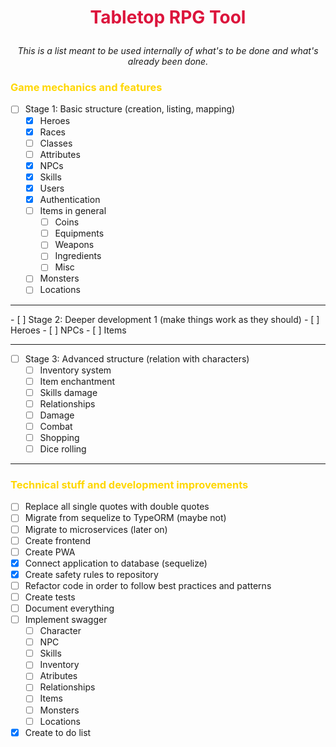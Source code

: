 # <p align="center" style="color: crimson">Tabletop RPG Tool </p>
<p align="center"><i>This is a list meant to be used internally of what's to be done and what's already been done.</i></p>


### <span style="color: gold">Game mechanics and features</span>
- [ ] Stage 1: Basic structure (creation, listing, mapping)
  - [X] Heroes
  - [X] Races
  - [ ] Classes
  - [ ] Attributes
  - [X] NPCs
  - [X] Skills
  - [X] Users
  - [X] Authentication
  - [ ] Items in general
    - [ ] Coins 
    - [ ] Equipments
    - [ ] Weapons
    - [ ] Ingredients
    - [ ] Misc 
  - [ ] Monsters
  - [ ] Locations

<hr/>
- [ ] Stage 2: Deeper development 1 (make things work as they should)
  - [ ] Heroes
  - [ ] NPCs
  - [ ] Items

<hr/>

- [ ] Stage 3: Advanced structure (relation with characters)
  - [ ] Inventory system
  - [ ] Item enchantment 
  - [ ] Skills damage
  - [ ] Relationships
  - [ ] Damage
  - [ ] Combat 
  - [ ] Shopping
  - [ ] Dice rolling

<hr/>

### <span style="color: gold">Technical stuff and development improvements</span>

- [ ] Replace all single quotes with double quotes
- [ ] Migrate from sequelize to TypeORM (maybe not)
- [ ] Migrate to microservices (later on)
- [ ] Create frontend
- [ ] Create PWA
- [x] Connect application to database (sequelize)
- [X] Create safety rules to repository
- [ ] Refactor code in order to follow best practices and patterns
- [ ] Create tests
- [ ] Document everything
- [ ] Implement swagger
  - [ ] Character
  - [ ] NPC
  - [ ] Skills  
  - [ ] Inventory
  - [ ] Atributes
  - [ ] Relationships
  - [ ] Items
  - [ ] Monsters
  - [ ] Locations
- [X] Create to do list
